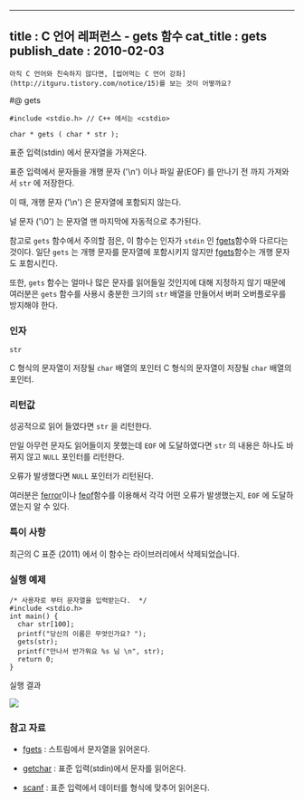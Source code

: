 ----------------
title : C 언어 레퍼런스 - gets 함수
cat_title :  gets
publish_date : 2010-02-03
--------------



```warning
아직 C 언어와 친숙하지 않다면, [씹어먹는 C 언어 강좌](http://itguru.tistory.com/notice/15)를 보는 것이 어떻까요?

```

#@ gets

```info-format
#include <stdio.h> // C++ 에서는 <cstdio>

char * gets ( char * str );
```


표준 입력(stdin) 에서 문자열을 가져온다.

표준 입력에서 문자들을 개행 문자 ('\n') 이나 파일 끝(EOF) 를 만나기 전 까지 가져와서 `str` 에 저장한다.

이 때, 개행 문자 ('\n') 은 문자열에 포함되지 않는다.

널 문자 ('\0') 는 문자열 맨 마지막에 자동적으로 추가된다.

참고로 `gets` 함수에서 주의할 점은, 이 함수는 인자가 `stdin` 인 [fgets](http://itguru.tistory.com/38)함수와 다르다는 것이다. 일단 `gets` 는 개행 문자를 문자열에 포함시키지 않지만 [fgets](http://itguru.tistory.com/38)함수는 개행 문자도 포함시킨다.

또한, `gets` 함수는 얼마나 많은 문자를 읽어들일 것인지에 대해 지정하지 않기 때문에 여러분은 `gets` 함수를 사용시 충분한 크기의 `str` 배열을 만들어서 버퍼 오버플로우를 방지해야 한다.



###  인자




`str`

C 형식의 문자열이 저장될 `char` 배열의 포인터 C 형식의 문자열이 저장될 `char` 배열의 포인터.



###  리턴값


성공적으로 읽어 들였다면 `str` 을 리턴한다.

만일 아무런 문자도 읽어들이지 못했는데 `EOF` 에 도달하였다면 `str` 의 내용은 하나도 바뀌지 않고 `NULL` 포인터를 리턴한다.

오류가 발생했다면 `NULL` 포인터가 리턴된다.

여러분은 [ferror](http://itguru.tistory.com/52)이나 [feof](http://itguru.tistory.com/51)함수를 이용해서 각각 어떤 오류가 발생했는지, `EOF` 에 도달하였는지 알 수 있다.


### 특이 사항

최근의 C 표준 (2011) 에서 이 함수는 라이브러리에서 삭제되었습니다.

###  실행 예제

```cpp-formatted
/* 사용자로 부터 문자열을 입력받는다.  */
#include <stdio.h>
int main() {
  char str[100];
  printf("당신의 이름은 무엇인가요? ");
  gets(str);
  printf("만나서 반가워요 %s 님 \n", str);
  return 0;
}
```

실행 결과


![](http://img1.daumcdn.net/thumb/R1920x0/?fname=http%3A%2F%2Fcfile29.uf.tistory.com%2Fimage%2F11671B284B698C0E2350EE)




###  참고 자료





*  [fgets](http://itguru.tistory.com/38)  :  스트림에서 문자열을 읽어온다.

*  [getchar](http://itguru.tistory.com/44)  :  표준 입력(stdin)에서 문자를 읽어온다.

*  [scanf](http://itguru.tistory.com/36)  :  표준 입력에서 데이터를 형식에 맞추어 읽어온다.